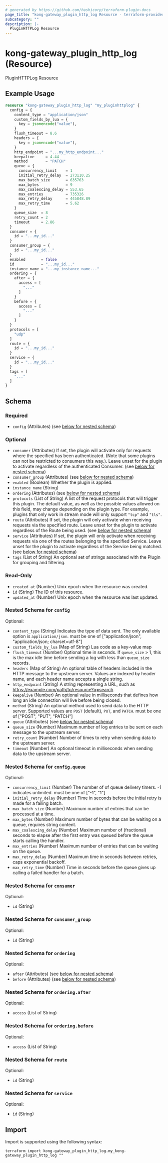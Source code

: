 ```yaml
---
# generated by https://github.com/hashicorp/terraform-plugin-docs
page_title: "kong-gateway_plugin_http_log Resource - terraform-provider-kong-gateway"
subcategory: ""
description: |-
  PluginHTTPLog Resource
---
```


# kong-gateway_plugin_http_log (Resource)

PluginHTTPLog Resource

## Example Usage

```terraform
resource "kong-gateway_plugin_http_log" "my_pluginhttplog" {
  config = {
    content_type = "application/json"
    custom_fields_by_lua = {
      key = jsonencode("value"),
    }
    flush_timeout = 8.6
    headers = {
      key = jsonencode("value"),
    }
    http_endpoint = "...my_http_endpoint..."
    keepalive     = 4.44
    method        = "PATCH"
    queue = {
      concurrency_limit    = 1
      initial_retry_delay  = 273110.25
      max_batch_size       = 635763
      max_bytes            = 9
      max_coalescing_delay = 553.65
      max_entries          = 735326
      max_retry_delay      = 445848.89
      max_retry_time       = 5.62
    }
    queue_size  = 8
    retry_count = 2
    timeout     = 2.86
  }
  consumer = {
    id = "...my_id..."
  }
  consumer_group = {
    id = "...my_id..."
  }
  enabled       = false
  id            = "...my_id..."
  instance_name = "...my_instance_name..."
  ordering = {
    after = {
      access = [
        "..."
      ]
    }
    before = {
      access = [
        "..."
      ]
    }
  }
  protocols = [
    "udp"
  ]
  route = {
    id = "...my_id..."
  }
  service = {
    id = "...my_id..."
  }
  tags = [
    "..."
  ]
}
```

<!-- schema generated by tfplugindocs -->
## Schema

### Required

- `config` (Attributes) (see [below for nested schema](#nestedatt--config))

### Optional

- `consumer` (Attributes) If set, the plugin will activate only for requests where the specified has been authenticated. (Note that some plugins can not be restricted to consumers this way.). Leave unset for the plugin to activate regardless of the authenticated Consumer. (see [below for nested schema](#nestedatt--consumer))
- `consumer_group` (Attributes) (see [below for nested schema](#nestedatt--consumer_group))
- `enabled` (Boolean) Whether the plugin is applied.
- `instance_name` (String)
- `ordering` (Attributes) (see [below for nested schema](#nestedatt--ordering))
- `protocols` (List of String) A list of the request protocols that will trigger this plugin. The default value, as well as the possible values allowed on this field, may change depending on the plugin type. For example, plugins that only work in stream mode will only support `"tcp"` and `"tls"`.
- `route` (Attributes) If set, the plugin will only activate when receiving requests via the specified route. Leave unset for the plugin to activate regardless of the Route being used. (see [below for nested schema](#nestedatt--route))
- `service` (Attributes) If set, the plugin will only activate when receiving requests via one of the routes belonging to the specified Service. Leave unset for the plugin to activate regardless of the Service being matched. (see [below for nested schema](#nestedatt--service))
- `tags` (List of String) An optional set of strings associated with the Plugin for grouping and filtering.

### Read-Only

- `created_at` (Number) Unix epoch when the resource was created.
- `id` (String) The ID of this resource.
- `updated_at` (Number) Unix epoch when the resource was last updated.

<a id="nestedatt--config"></a>
### Nested Schema for `config`

Optional:

- `content_type` (String) Indicates the type of data sent. The only available option is `application/json`. must be one of ["application/json", "application/json; charset=utf-8"]
- `custom_fields_by_lua` (Map of String) Lua code as a key-value map
- `flush_timeout` (Number) Optional time in seconds. If `queue_size` > 1, this is the max idle time before sending a log with less than `queue_size` records.
- `headers` (Map of String) An optional table of headers included in the HTTP message to the upstream server. Values are indexed by header name, and each header name accepts a single string.
- `http_endpoint` (String) A string representing a URL, such as https://example.com/path/to/resource?q=search.
- `keepalive` (Number) An optional value in milliseconds that defines how long an idle connection will live before being closed.
- `method` (String) An optional method used to send data to the HTTP server. Supported values are `POST` (default), `PUT`, and `PATCH`. must be one of ["POST", "PUT", "PATCH"]
- `queue` (Attributes) (see [below for nested schema](#nestedatt--config--queue))
- `queue_size` (Number) Maximum number of log entries to be sent on each message to the upstream server.
- `retry_count` (Number) Number of times to retry when sending data to the upstream server.
- `timeout` (Number) An optional timeout in milliseconds when sending data to the upstream server.

<a id="nestedatt--config--queue"></a>
### Nested Schema for `config.queue`

Optional:

- `concurrency_limit` (Number) The number of of queue delivery timers. -1 indicates unlimited. must be one of ["-1", "1"]
- `initial_retry_delay` (Number) Time in seconds before the initial retry is made for a failing batch.
- `max_batch_size` (Number) Maximum number of entries that can be processed at a time.
- `max_bytes` (Number) Maximum number of bytes that can be waiting on a queue, requires string content.
- `max_coalescing_delay` (Number) Maximum number of (fractional) seconds to elapse after the first entry was queued before the queue starts calling the handler.
- `max_entries` (Number) Maximum number of entries that can be waiting on the queue.
- `max_retry_delay` (Number) Maximum time in seconds between retries, caps exponential backoff.
- `max_retry_time` (Number) Time in seconds before the queue gives up calling a failed handler for a batch.



<a id="nestedatt--consumer"></a>
### Nested Schema for `consumer`

Optional:

- `id` (String)


<a id="nestedatt--consumer_group"></a>
### Nested Schema for `consumer_group`

Optional:

- `id` (String)


<a id="nestedatt--ordering"></a>
### Nested Schema for `ordering`

Optional:

- `after` (Attributes) (see [below for nested schema](#nestedatt--ordering--after))
- `before` (Attributes) (see [below for nested schema](#nestedatt--ordering--before))

<a id="nestedatt--ordering--after"></a>
### Nested Schema for `ordering.after`

Optional:

- `access` (List of String)


<a id="nestedatt--ordering--before"></a>
### Nested Schema for `ordering.before`

Optional:

- `access` (List of String)



<a id="nestedatt--route"></a>
### Nested Schema for `route`

Optional:

- `id` (String)


<a id="nestedatt--service"></a>
### Nested Schema for `service`

Optional:

- `id` (String)

## Import

Import is supported using the following syntax:

```shell
terraform import kong-gateway_plugin_http_log.my_kong-gateway_plugin_http_log ""
```
